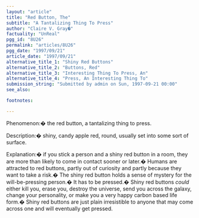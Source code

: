 ```yaml
---
layout: "article"
title: "Red Button, The"
subtitle: "A Tantalizing Thing To Press"
author: "Claire V. Gray�"
factuality: "UnReal"
pgg_id: "8U26"
permalink: "articles/8U26"
pgg_date: "1997/09/21"
article_date: "1997/09/21"
alternative_title_1: "Shiny Red Buttons"
alternative_title_2: "Buttons, Red"
alternative_title_3: "Interesting Thing To Press, An"
alternative_title_4: "Press, An Interesting Thing To"
submission_string: "Submitted by admin on Sun, 1997-09-21 00:00"
see_also:

footnotes: 

---
```

<div>
<p>Phenomenon:� the red button, a tantalizing thing to press.</p>
<p>Description:� shiny, candy apple red, round, usually set into some sort of surface.</p>
<p>Explanation:� if you stick a person and a shiny red button in a room, they are more than likely to come in contact sooner or later.� Humans are attracted to red buttons, partly out of curiosity and partly because they want to take a risk.� The shiny red button holds a sense of mystery for the will-be-pressing person.� It has to be pressed.� Shiny red buttons <em>could</em> either kill you, erase you, destroy the universe, send you across the galaxy, change your personality, or make you a very happy carbon based life form.� Shiny red buttons are just plain irresistible to anyone that may come across one and will eventually get pressed. <!--Amazon_CLS_IM_END--></p>
</div>

